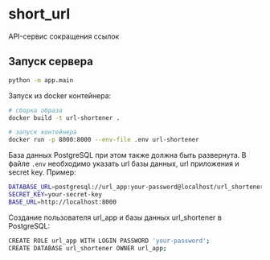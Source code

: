 # short_url

API-сервис сокращения ссылок

## Запуск сервера

```bash
python -m app.main
```

Запуск из docker контейнера:
```bash
# сборка образа
docker build -t url-shortener .

# запуск контейнера
docker run -p 8000:8000 --env-file .env url-shortener
```

База данных PostgreSQL при этом также должна быть развернута. В файле `.env` необходимо указать url базы данных, url приложения и secret key. Пример:
```bash
DATABASE_URL=postgresql://url_app:your-password@localhost/url_shortener
SECRET_KEY=your-secret-key
BASE_URL=http://localhost:8000
```

Создание пользователя url_app и базы данных url_shortener в PostgreSQL:
```bash
CREATE ROLE url_app WITH LOGIN PASSWORD 'your-password';
CREATE DATABASE url_shortener OWNER url_app;
```

